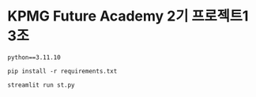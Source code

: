 # KPMG Future Academy 2기 프로젝트1 3조

```python==3.11.10```

```pip install -r requirements.txt```

```streamlit run st.py```
